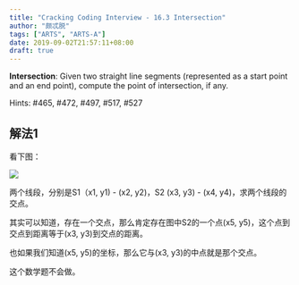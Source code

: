 ```yaml
---
title: "Cracking Coding Interview - 16.3 Intersection"
author: "颇忒脱"
tags: ["ARTS", "ARTS-A"]
date: 2019-09-02T21:57:11+08:00
draft: true
---
```


<!--more-->

**Intersection**: Given two straight line segments (represented as a start point and an end point), compute the point of intersection, if any.

Hints: #465, #472, #497, #517, #527

## 解法1

看下图：

![](pic.png)

两个线段，分别是S1（x1, y1) - (x2, y2)，S2 (x3, y3) - (x4, y4)，求两个线段的交点。

其实可以知道，存在一个交点，那么肯定存在图中S2的一个点(x5, y5)，这个点到交点到距离等于(x3, y3)到交点的距离。

也如果我们知道(x5, y5)的坐标，那么它与(x3, y3)的中点就是那个交点。

这个数学题不会做。